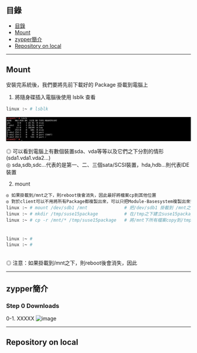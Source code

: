## 目錄
* [目錄](#目錄)
* [Mount](#Mount)
* [zypper簡介](#zypper簡介)
* [Repository on local](#Repository-on-local)
---

## Mount

安裝完系統後，我們要將先前下載好的 Package 掛載到電腦上  
1. 將隨身碟插入電腦後使用 lsblk 查看  
```bash
linux :~ # lsblk
```
![image](https://github.com/HongScarlet/homework/blob/master/SUSE15%20cluster/img/Repository/1-1.png) 

◎ 可以看到電腦上有數個裝置sda、vda等等以及它們之下分割的情形(sda1.vda1.vda2...)  
◎ sda,sdb,sdc...代表的是第一、二、三個sata/SCSI裝置，hda,hdb...則代表IDE裝置  

2. mount
```bash
◎ 如果掛載到/mnt之下，則reboot後會消失，因此最好將檔案cp到其他位置
◎ 對於client可以不用將所有Package都複製出來，可以只把Module-Basesystem複製出來安裝一些基本套件，日後可以利用NFS由server把套件分享過來
linux :~ # mount /dev/sdb1 /mnt              # 把/dev/sdb1 掛載到 /mnt之下
linux :~ # mkdir /tmp/suse15package          # 在/tmp之下建立suse15package
linux :~ # cp -r /mnt/* /tmp/suse15package   # 將/mnt下所有檔案copy到/tmp/suse15package 


linux :~ # 
linux :~ # 



```
◎ 注意：如果掛載到/mnt之下，則reboot後會消失，因此

---
## zypper簡介
### Step 0 Downloads

0-1. XXXXX
![image](https://github.com/HongScarlet/homework/blob/master/SUSE15%20cluster/img/suse15install/.png) 


---
## Repository on local


